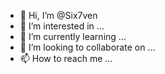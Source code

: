 - 👋 Hi, I’m @Six7ven
- 👀 I’m interested in ...
- 🌱 I’m currently learning ...
- 💞️ I’m looking to collaborate on ...
- 📫 How to reach me ...

<!---
Six7ven/Six7ven is a ✨ special ✨ repository because its `README.md` (this file) appears on your GitHub profile.
You can click the Preview link to take a look at your changes.
--->
